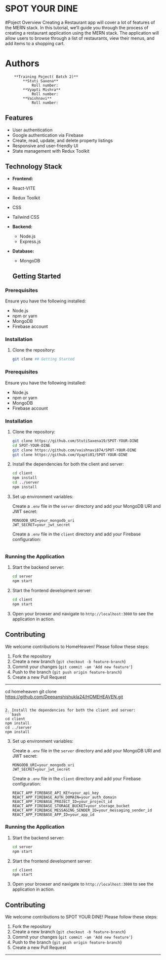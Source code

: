 # SPOT YOUR DINE
#Poject Overview
Creating a Restaurant app will cover a lot of features of the MERN stack. In this tutorial, we’ll guide you through the process of creating a restaurant application using the MERN stack. The application will allow users to browse through a list of restaurants, view their menus, and add items to a shopping cart.



#  Authors
        **Training Poject( Batch 2)**
            **Stuti Saxena**
                Roll number:
            **Vyapti Mishra**    
                Roll number:
            **Vaishnavi**
                Roll number:


## Features

- User authentication 
- Google authentication via Firebase
- Create, read, update, and delete property listings
- Responsive and user-friendly UI
- State management with Redux Toolkit


## Technology Stack
  
  - **Frontend:**
  - React-VITE
  - Redux Toolkit
  - CSS 
  - Tailwind CSS



- **Backend:**
  - Node.js
  - Express.js

  
- **Database:**
  - MongoDB

  ## Getting Started

### Prerequisites

Ensure you have the following installed:

- Node.js
- npm or yarn
- MongoDB
- Firebase account

### Installation

1. Clone the repository:
   ```bash
   git clone ## Getting Started

### Prerequisites

Ensure you have the following installed:

- Node.js
- npm or yarn
- MongoDB
- Firebase account

### Installation

1. Clone the repository:
   ```bash
   git clone https://github.com/StutiSaxena19/SPOT-YOUR-DINE
   cd SPOT-YOUR-DINE
   git clone https://github.com/vaishnavi874/SPOT-YOUR-DINE
   git clone https://github.com/Vyapti01/SPOT-YOUR-DINE
   ```

2. Install the dependencies for both the client and server:
   ```bash
   cd client
   npm install
   cd ../server
   npm install
   ```

3. Set up environment variables:

   Create a `.env` file in the `server` directory and add your MongoDB URI and JWT secret:

   ```plaintext
   MONGODB_URI=your_mongodb_uri
   JWT_SECRET=your_jwt_secret
   ```

   Create a `.env` file in the `client` directory and add your Firebase configuration:

   
   ```

### Running the Application

1. Start the backend server:
   ```bash
   cd server
   npm start
   ```

2. Start the frontend development server:
   ```bash
   cd client
   npm start
   ```

3. Open your browser and navigate to `http://localhost:3000` to see the application in action.

## Contributing

We welcome contributions to HomeHeaven! Please follow these steps:

1. Fork the repository
2. Create a new branch (`git checkout -b feature-branch`)
3. Commit your changes (`git commit -am 'Add new feature'`)
4. Push to the branch (`git push origin feature-branch`)
5. Create a new Pull Request



---


   cd homeheaven
   git clone https://github.com/Deepanshishukla24/HOMEHEAVEN.git
   ```

2. Install the dependencies for both the client and server:
   ```bash
   cd client
   npm install
   cd ../server
   npm install
   ```

3. Set up environment variables:

   Create a `.env` file in the `server` directory and add your MongoDB URI and JWT secret:

   ```plaintext
   MONGODB_URI=your_mongodb_uri
   JWT_SECRET=your_jwt_secret
   ```

   Create a `.env` file in the `client` directory and add your Firebase configuration:

   ```plaintext
   REACT_APP_FIREBASE_API_KEY=your_api_key
   REACT_APP_FIREBASE_AUTH_DOMAIN=your_auth_domain
   REACT_APP_FIREBASE_PROJECT_ID=your_project_id
   REACT_APP_FIREBASE_STORAGE_BUCKET=your_storage_bucket
   REACT_APP_FIREBASE_MESSAGING_SENDER_ID=your_messaging_sender_id
   REACT_APP_FIREBASE_APP_ID=your_app_id
   ```

### Running the Application

1. Start the backend server:
   ```bash
   cd server
   npm start
   ```

2. Start the frontend development server:
   ```bash
   cd client
   npm start
   ```

3. Open your browser and navigate to `http://localhost:3000` to see the application in action.

## Contributing

We welcome contributions to SPOT YOUR DINE! Please follow these steps:

1. Fork the repository
2. Create a new branch (`git checkout -b feature-branch`)
3. Commit your changes (`git commit -am 'Add new feature'`)
4. Push to the branch (`git push origin feature-branch`)
5. Create a new Pull Request



---


